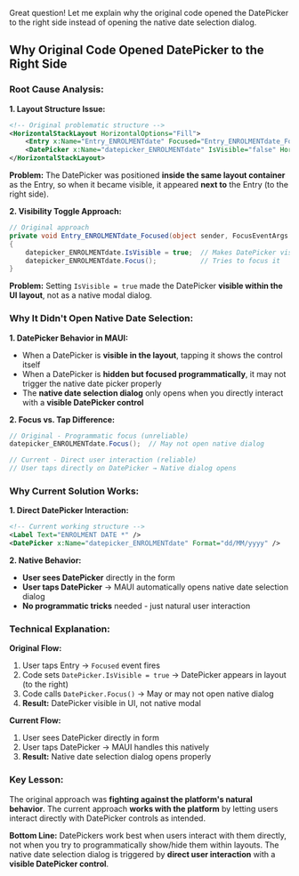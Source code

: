 Great question! Let me explain why the original code opened the DatePicker to the right side instead of opening the native date selection dialog.

## **Why Original Code Opened DatePicker to the Right Side**

### **Root Cause Analysis:**

**1. Layout Structure Issue:**

````xml
<!-- Original problematic structure -->
<HorizontalStackLayout HorizontalOptions="Fill">
    <Entry x:Name="Entry_ENROLMENTdate" Focused="Entry_ENROLMENTdate_Focused" />
    <DatePicker x:Name="datepicker_ENROLMENTdate" IsVisible="false" HorizontalOptions="Fill"/>
</HorizontalStackLayout>
````

**Problem:** The DatePicker was positioned **inside the same layout container** as the Entry, so when it became visible, it appeared **next to** the Entry (to the right side).

**2. Visibility Toggle Approach:**

````csharp
// Original approach
private void Entry_ENROLMENTdate_Focused(object sender, FocusEventArgs e)
{
    datepicker_ENROLMENTdate.IsVisible = true;  // Makes DatePicker visible in layout
    datepicker_ENROLMENTdate.Focus();           // Tries to focus it
}
````

**Problem:** Setting `IsVisible = true` made the DatePicker **visible within the UI layout**, not as a native modal dialog.

### **Why It Didn't Open Native Date Selection:**

**1. DatePicker Behavior in MAUI:**

* When a DatePicker is **visible in the layout**, tapping it shows the control itself
* When a DatePicker is **hidden but focused programmatically**, it may not trigger the native date picker properly
* The **native date selection dialog** only opens when you directly interact with a **visible DatePicker control**

**2. Focus vs. Tap Difference:**

````csharp
// Original - Programmatic focus (unreliable)
datepicker_ENROLMENTdate.Focus();  // May not open native dialog

// Current - Direct user interaction (reliable)
// User taps directly on DatePicker → Native dialog opens
````

### **Why Current Solution Works:**

**1. Direct DatePicker Interaction:**

````xml
<!-- Current working structure -->
<Label Text="ENROLMENT DATE *" />
<DatePicker x:Name="datepicker_ENROLMENTdate" Format="dd/MM/yyyy" />
````

**2. Native Behavior:**

* **User sees DatePicker** directly in the form
* **User taps DatePicker** → MAUI automatically opens native date selection dialog
* **No programmatic tricks** needed - just natural user interaction

### **Technical Explanation:**

**Original Flow:**

1. User taps Entry → `Focused` event fires
1. Code sets `DatePicker.IsVisible = true` → DatePicker appears in layout (to the right)
1. Code calls `DatePicker.Focus()` → May or may not open native dialog
1. **Result:** DatePicker visible in UI, not native modal

**Current Flow:**

1. User sees DatePicker directly in form
1. User taps DatePicker → MAUI handles this natively
1. **Result:** Native date selection dialog opens properly

### **Key Lesson:**

The original approach was **fighting against the platform's natural behavior**. The current approach **works with the platform** by letting users interact directly with DatePicker controls as intended.

**Bottom Line:** DatePickers work best when users interact with them directly, not when you try to programmatically show/hide them within layouts. The native date selection dialog is triggered by **direct user interaction** with a **visible DatePicker control**.
